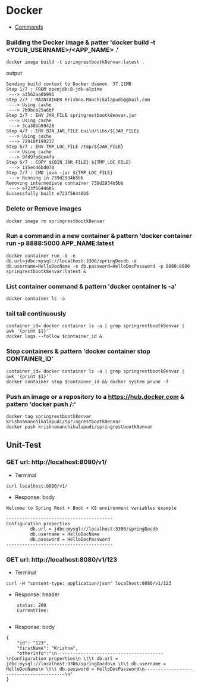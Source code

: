 # Docker
- [Commands](https://docs.docker.com/engine/reference/commandline/container_ls/#related-commands)


### Building the Docker image & patter 'docker build -t <YOUR_USERNAME>/<APP_NAME> .'
`````
docker image build -t springrestbootk8envar:latest .
`````

output
`````
Sending build context to Docker daemon  37.11MB
Step 1/7 : FROM openjdk:8-jdk-alpine
 ---> a3562aa0b991
Step 2/7 : MAINTAINER Krishna.Manchikalapudi@gmail.com
 ---> Using cache
 ---> 7b9bca25a6bf
Step 3/7 : ENV JAR_FILE springrestbootk8envar.jar
 ---> Using cache
 ---> 3ca30bb59428
Step 4/7 : ENV BIN_JAR_FILE build/libs/${JAR_FILE}
 ---> Using cache
 ---> 72910f190237
Step 5/7 : ENV TMP_LOC_FILE /tmp/${JAR_FILE}
 ---> Using cache
 ---> 9fd9fa6ce4fa
Step 6/7 : COPY ${BIN_JAR_FILE} ${TMP_LOC_FILE}
 ---> 115ec46bd070
Step 7/7 : CMD java -jar ${TMP_LOC_FILE}
 ---> Running in 739d2934b5bb
Removing intermediate container 739d2934b5bb
 ---> e723f56446b5
Successfully built e723f56446b5
`````


### Delete or Remove images
`````
docker image rm springrestbootk8envar
`````

### Run a command in a new container & pattern  'docker container run -p 8888:5000 APP_NAME:latest
`````
docker container run -d -e db.url=jdbc:mysql://localhost:3306/springDocdb -e db.username=HelloDocName -e db.password=HelloDocPassword -p 8080:8080 springrestbootk8envar:latest &
`````

### List container command & pattern  'docker container ls -a'
`````
docker container ls -a
`````

### tail tail continuously
`````
container_id=`docker container ls -a | grep springrestbootk8envar | awk '{print $1}'`
docker logs --follow $container_id &
`````

### Stop containers & pattern  'docker container stop CONTAINER_ID'
`````
container_id=`docker container ls -a | grep springrestbootk8envar | awk '{print $1}'`
docker container stop $container_id && docker system prune -f
`````


### Push an image or a repository to a https://hub.docker.com & pattern 'docker push <hub-user>/<repo-name>:<tag>'
`````
docker tag springrestbootk8envar krishnamanchikalapudi/springrestbootk8envar
docker push krishnamanchikalapudi/springrestbootk8envar
`````


## Unit-Test
### GET url: http://localhost:8080/v1/
- Terminal
```
curl localhost:8080/v1/
```
- Response: body
```
Welcome to Spring Rest + Boot + K8 environment variables example 
 
----------------------------------------
Configuration properties
 		 db.url = jdbc:mysql://localhost:3306/springDocdb
 		 db.username = HelloDocName
 		 db.password = HelloDocPassword
----------------------------------------
```

### GET url: http://localhost:8080/v1/123
- Terminal
```
curl -H "content-type: application/json" localhost:8080/v1/123
```
- Response: header
```
	status: 200
	CurrentTime: 
	
```
- Response: body
```
{
    "id": "123",
    "firstName": "Krishna",
    "otherInfo":"\n----------------------------------------\nConfiguration properties\n \t\t db.url = jdbc:mysql://localhost:3306/springDocdb\n \t\t db.username = HelloDocName\n \t\t db.password = HelloDocPassword\n----------------------------------------\n"
}
```